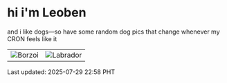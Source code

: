 # hi i'm Leoben

and i like dogs—so have some random dog pics that change whenever my CRON feels like it

|  |  |
|--------|----------|
| ![Borzoi](https://random-dog-vercel.vercel.app/api/random-borzoi?v=1753801105) | ![Labrador](https://random-dog-vercel.vercel.app/api/random-labrador?v=1753801105) |

Last updated: 2025-07-29 22:58 PHT

